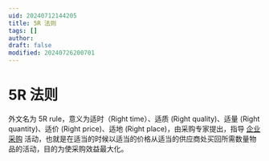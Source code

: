 ```yaml
---
uid: 20240712144205
title: 5R 法则
tags: []
author: 
draft: false
modified: 20240726200701
---
```


# 5R 法则

外文名为 5R rule，意义为适时（Right time）、适质 (Right quality)、适量 (Right quantity)、适价 (Right price)、适地 (Right place)，由采购专家提出，指导 [企业采购](https://baike.baidu.com/item/%E4%BC%81%E4%B8%9A%E9%87%87%E8%B4%AD/6019803?fromModule=lemma_inlink) 活动，也就是在适当的时候以适当的价格从适当的供应商处买回所需数量物品的活动，目的为使采购效益最大化。